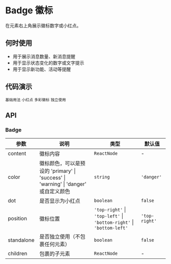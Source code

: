 # Badge 徽标

在元素右上角展示徽标数字或小红点。

## 何时使用

- 用于展示消息数量、新消息提醒
- 用于显示状态变化的数字或文字提示
- 用于显示新功能、活动等提醒

## 代码演示

<code src="./demo/badge/basic.tsx">基础用法</code>
<code src="./demo/badge/dot.tsx">小红点</code>
<code src="./demo/badge/color.tsx">多彩徽标</code>
<code src="./demo/badge/standalone.tsx">独立使用</code>

## API

### Badge

| 参数 | 说明 | 类型 | 默认值 |
| --- | --- | --- | --- |
| content | 徽标内容 | `ReactNode` | - |
| color | 徽标颜色，可以是预设的 'primary' \| 'success' \| 'warning' \| 'danger' 或自定义颜色 | `string` | `'danger'` |
| dot | 是否显示为小红点 | `boolean` | `false` |
| position | 徽标位置 | `'top-right'` \| `'top-left'` \| `'bottom-right'` \| `'bottom-left'` | `'top-right'` |
| standalone | 是否独立使用（不包裹任何元素） | `boolean` | `false` |
| children | 包裹的子元素 | `ReactNode` | - |
